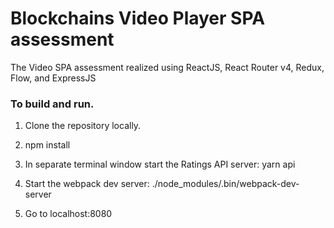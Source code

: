 # Blockchains Video Player SPA assessment

The Video SPA assessment realized using ReactJS, React Router v4, Redux, Flow, and ExpressJS

### To build and run.

1. Clone the repository locally.

2. npm install

3. In separate terminal window start the Ratings API server: yarn api

4. Start the webpack dev server:  ./node_modules/.bin/webpack-dev-server

5. Go to localhost:8080
